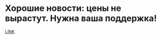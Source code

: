# Хорошие новости: цены не вырастут. Нужна ваша поддержка!



[LINK](https://varlamov.ru/1139796.html)